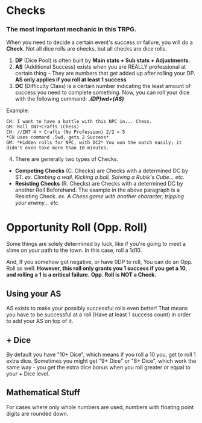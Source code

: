 # Checks
### The most important mechanic in this TRPG.
When you need to decide a certain event's success or failure, you will do a **Check**. Not all dice rolls are checks, but all checks are dice rolls.

1. **DP** (Dice Pool) is often built by __Main stats + Sub stats + Adjustments__.
2. **AS** (Additional Success) exists when you are REALLY professional at certain thing - They are numbers that get added up after rolling your DP. **AS only applies if you roll at least 1 success**
3. **DC** (Difficulty Class) is a certain number indicating the least amount of success you need to complete something.
Now, you can roll your dice with the following command: ***.(DP)wd+(AS)***


Example:

```
CH: I want to have a battle with this NPC in... Chess.
GM: Roll INT+Crafts (Chess)
CH: //INT 4 + Crafts (No Profession) 2/2 = 5
*CH uses command .5wd, gets 2 Success*
GM: *Hidden rolls for NPC, with DC2* You won the match easily; it didn't even take more than 10 minutes.
```

4. There are generally two types of Checks.
- **Competing Checks** (C. Checks) are Checks with a determined DC by ST. 
*ex. Climbing a wall, Kicking a ball, Solving a Rubik's Cube... etc.*
- **Resisting Checks** (R. Checks) are Checks with a determined DC by another Roll Beforehand. The example in the above paragraph is a Resisting Check.
*ex. A Chess game with another character, tripping your enemy... etc.*

# Opportunity Roll (Opp. Roll)
Some things are solely determined by luck, like if you're going to meet a slime on your path to the town. In this case, roll a 1d10.

And, If you somehow got negative, or have 0DP to roll, You can do an Opp. Roll as well: __However, this roll only grants you 1 success if you get a 10, and rolling a 1 is a critical failure.__
**Opp. Roll is NOT a Check.**

## Using your AS
AS exists to make your possibly successful rolls even better! That means you have to be successful at a roll (Have at least 1 success count) in order to add your AS on top of it.

## + Dice
By default you have "10+ Dice", which means if you roll a 10 you, get to roll 1 extra dice. Sometimes you might get "9+ Dice" or "8+ Dice", which work the same way - you get the extra dice bonus when you roll greater or equal to your + Dice level.

## Mathematical Stuff
For cases where only whole numbers are used, numbers with floating point digits are rounded down.
